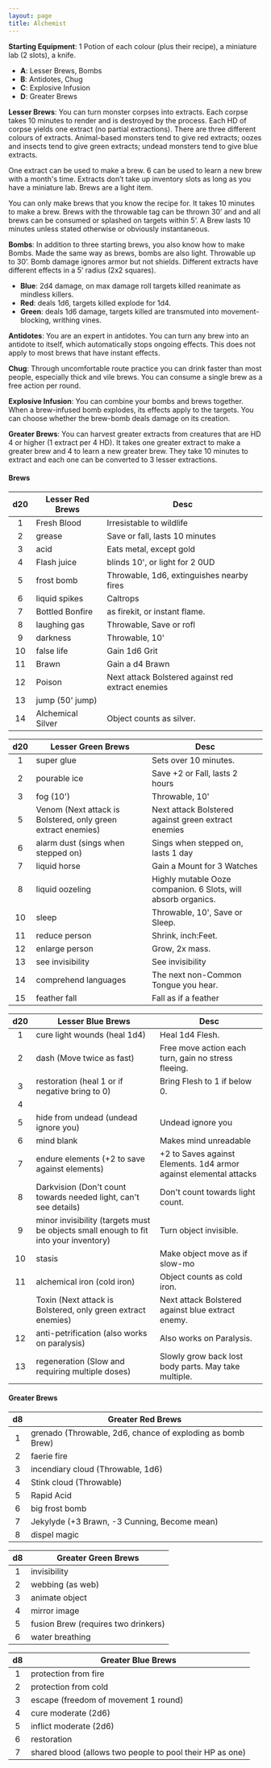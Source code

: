 ```yaml
---
layout: page
title: Alchemist
---
```

**Starting Equipment**: 1 Potion of each colour (plus their recipe), a miniature lab (2 slots), a knife.

- **A**: Lesser Brews, Bombs
- **B**: Antidotes, Chug
- **C**: Explosive Infusion
- **D**: Greater Brews

**Lesser Brews**: You can turn monster corpses into extracts. Each corpse takes 10 minutes to render and is destroyed by the process. Each HD of corpse yields one extract (no partial extractions). There are three different colours of extracts. Animal-based monsters tend to give red extracts; oozes and insects tend to give green extracts; undead monsters tend to give blue extracts.

One extract can be used to make a brew. 6 can be used to learn a new brew with a month's time. Extracts don’t take up inventory slots as long as you have a miniature lab. Brews are a light item.

You can only make brews that you know the recipe for. It takes 10 minutes to make a brew. Brews with the throwable tag can be thrown 30’ and and all brews can be consumed or splashed on targets within 5’. A Brew lasts 10 minutes unless stated otherwise or obviously instantaneous.

**Bombs**: In addition to three starting brews, you also know how to make Bombs. Made the same way as brews, bombs are also light. Throwable up to 30’. Bomb damage ignores armor but not shields. Different extracts have different effects in a 5’ radius (2x2 squares).
- **Blue**: 2d4 damage, on max damage roll targets killed reanimate as mindless killers.
- **Red**: deals 1d6, targets killed explode for 1d4.
- **Green**: deals 1d6 damage, targets killed are transmuted into movement-blocking, writhing vines.

**Antidotes**: You are an expert in antidotes. You can turn any brew into an antidote to itself, which automatically stops ongoing effects. This does not apply to most brews that have instant effects. 

**Chug**: Through uncomfortable route practice you can drink faster than most people, especially thick and vile brews. You can consume a single brew as a free action per round.

**Explosive Infusion**: You can combine your bombs and brews together. When a brew-infused bomb explodes, its effects apply to the targets. You can choose whether the brew-bomb deals damage on its creation.

**Greater Brews**: You can harvest greater extracts from creatures that are HD 4 or higher (1 extract per 4 HD). It takes one greater extract to make a greater brew and 4 to learn a new greater brew. They take 10 minutes to extract and each one can be converted to 3 lesser extractions. 
#### Brews

| d20 | Lesser Red Brews | Desc |
| :--: | ---- | ---- |
| 1 | Fresh Blood | Irresistable to wildlife |
| 2 | grease | Save or fall, lasts 10 minutes |
| 3 | acid | Eats metal, except gold |
| 4 | Flash juice | blinds 10', or light for 2 0UD |
| 5 | frost bomb | Throwable, 1d6, extinguishes nearby fires |
| 6 | liquid spikes | Caltrops |
| 7 | Bottled Bonfire | as firekit, or instant flame. |
| 8 | laughing gas | Throwable, Save or rofl |
| 9 | darkness | Throwable, 10' |
| 10 | false life | Gain 1d6 Grit |
| 11 | Brawn | Gain a d4 Brawn |
| 12 | Poison | Next attack Bolstered against red extract enemies |
| 13 | jump (50' jump) |  |
| 14 | Alchemical Silver | Object counts as silver. |

| d20 | Lesser Green Brews                                           | Desc                                                          |
|:---:| ------------------------------------------------------------ | ------------------------------------------------------------- |
|  1  | super glue                                                   | Sets over 10 minutes.                                         |
|  2  | pourable ice                                                 | Save +2 or Fall, lasts 2 hours                                |
|  3  | fog (10')                                                    | Throwable, 10'                                                |
|  5  | Venom (Next attack is Bolstered, only green extract enemies) | Next attack Bolstered against green extract enemies           |
|  6  | alarm dust (sings when stepped on)                           | Sings when stepped on, lasts 1 day                            |
|  7  | liquid horse                                                 | Gain a Mount for 3 Watches                                    |
|  8  | liquid oozeling                                              | Highly mutable Ooze companion. 6 Slots, will absorb organics. |
| 10  | sleep                                                        | Throwable, 10', Save or Sleep.                                |
| 11  | reduce person                                                | Shrink, inch:Feet.                                            |
| 12  | enlarge person                                               | Grow, 2x mass.                                                |
| 13  | see invisibility                                             | See invisibility                                              |
| 14  | comprehend languages                                         | The next non-Common Tongue you hear.                          |
| 15  | feather fall                                                 | Fall as if a feather                                          |

| d20 | Lesser Blue Brews                                                                    | Desc                                                              |
|:---:| ------------------------------------------------------------------------------------ | ----------------------------------------------------------------- |
|  1  | cure light wounds (heal 1d4)                                                         | Heal 1d4 Flesh.                                                   |
|  2  | dash (Move twice as fast)                                                            | Free move action each turn, gain no stress fleeing.               |
|  3  | restoration (heal 1 or if negative bring to 0)                                       | Bring Flesh to 1 if below 0.                                      |
|  4  |                                                                                      |                                                                   |
|  5  | hide from undead (undead ignore you)                                                 | Undead ignore you                                                 |
|  6  | mind blank                                                                           | Makes mind unreadable                                             |
|  7  | endure elements (+2 to save against elements)                                        | +2 to Saves against Elements. 1d4 armor against elemental attacks |
|  8  | Darkvision (Don't count towards needed light, can't see details)                     | Don't count towards light count.                                  |
|  9  | minor invisibility (targets must be objects small enough to fit into your inventory) | Turn object invisible.                                            |
| 10  | stasis                                                                               | Make object move as if slow-mo                                    |
| 11  | alchemical iron (cold iron)                                                          | Object counts as cold iron.                                       |
|     | Toxin (Next attack is Bolstered, only green extract enemies)                         | Next attack Bolstered against blue extract enemy.                 |
| 12  | anti-petrification (also works on paralysis)                                         | Also works on Paralysis.                                          |
| 13  | regeneration (Slow and requiring multiple doses)                                     | Slowly grow back lost body parts. May take multiple.              |

#### Greater Brews

| d8  | Greater Red Brews                                          |
|:---:| ---------------------------------------------------------- |
|  1  | grenado (Throwable, 2d6, chance of exploding as bomb Brew) |
|  2  | faerie fire                                                |
|  3  | incendiary cloud (Throwable, 1d6)                          |
|  4  | Stink cloud (Throwable)                                    |
|  5  | Rapid Acid                                                 |
|  6  | big frost bomb                                             |
|  7  | Jekylyde (+3 Brawn, -3 Cunning, Become mean)               |
|  8  | dispel magic                                               |

| d8  | Greater Green Brews                 |
|:---:| ------------------------------------- |
|  1  | invisibility                          |
|  2  | webbing (as web)                      |
|  3  | animate object                        |
|  4  | mirror image                          |
|  5  | fusion Brew (requires two drinkers) |
|  6  | water breathing                       |

| d8  | Greater Blue Brews                                     |
|:---:| -------------------------------------------------------- |
|  1  | protection from fire                                     |
|  2  | protection from cold                                     |
|  3  | escape (freedom of movement 1 round)                     |
|  4  | cure moderate (2d6)                                      |
|  5  | inflict moderate (2d6)                                   |
|  6  | restoration                                              |
|  7  | shared blood (allows two people to pool their HP as one) |
